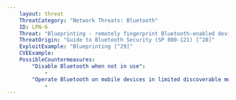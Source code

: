 ```yaml
---
    layout: threat
    ThreatCategory: "Network Threats: Bluetooth"
    ID: LPN-6
    Threat: "Blueprinting - remotely fingerprint Bluetooth-enabled devices"
    ThreatOrigin: "Guide to Bluetooth Security (SP 800-121) [^28]"
    ExploitExample: "Blueprinting [^29]"
    CVEExample:
    PossibleCountermeasures:
        "Disable Bluetooth when not in use":
            - 
        "Operate Bluetooth on mobile devices in limited discoverable mode only as long as necessary to achieve desired pairing. See Specification of the Bluetooth System ver. 1.0B [^37]":
            - 
---
```


